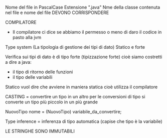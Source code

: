 Nome del file in PascalCase 
Estensione ".java"
Nme della classe contenuta nel file e nome del file DEVONO CORRISPONDERE

COMPILATORE
- Il compilatore ci dice se abbiamo il permesso o meno di daro il codice in pasto alla jvm

Type system (La tipologia di gestione dei tipi di dato)
Statico e forte

Verifica sui tipi di dato è di tipo forte (tipizzazione forte) cioè siamo costretti a dire a java:
- il tipo di ritorno delle funzioni
- il tipo delle variabili

Statico vuol dire che avviene in maniera statica cioè utilizza il compilatore

CASTING = convertire un tipo in un altro
per le conversioni di tipo si converte un tipo più piccolo in un più grande

NuovoTipo nome = (NuovoTipo) variabile_da_convertire;

Type inference = inferenza di tipo automatica (capise che tipo è la variabile)

LE STRINGHE SONO IMMUTABILI
